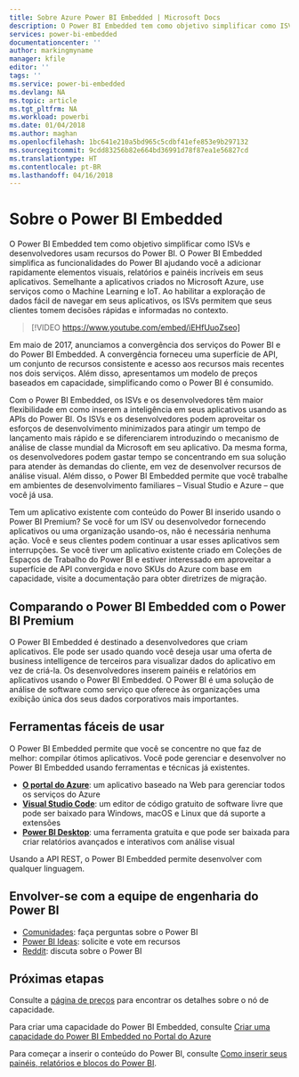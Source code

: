 ```yaml
---
title: Sobre Azure Power BI Embedded | Microsoft Docs
description: O Power BI Embedded tem como objetivo simplificar como ISVs e desenvolvedores usam os recursos do Power BI, ajudando-os a adicionar rapidamente elementos visuais, relatórios e painel incríveis em seus aplicativos.
services: power-bi-embedded
documentationcenter: ''
author: markingmyname
manager: kfile
editor: ''
tags: ''
ms.service: power-bi-embedded
ms.devlang: NA
ms.topic: article
ms.tgt_pltfrm: NA
ms.workload: powerbi
ms.date: 01/04/2018
ms.author: maghan
ms.openlocfilehash: 1bc641e210a5bd965c5cdbf41efe853e9b297132
ms.sourcegitcommit: 9cdd83256b82e664bd36991d78f87ea1e56827cd
ms.translationtype: HT
ms.contentlocale: pt-BR
ms.lasthandoff: 04/16/2018
---
```

# <a name="about-power-bi-embedded"></a>Sobre o Power BI Embedded

O Power BI Embedded tem como objetivo simplificar como ISVs e desenvolvedores usam recursos do Power BI. O Power BI Embedded simplifica as funcionalidades do Power BI ajudando você a adicionar rapidamente elementos visuais, relatórios e painéis incríveis em seus aplicativos. Semelhante a aplicativos criados no Microsoft Azure, use serviços como o Machine Learning e IoT. Ao habilitar a exploração de dados fácil de navegar em seus aplicativos, os ISVs permitem que seus clientes tomem decisões rápidas e informadas no contexto.

> [!VIDEO https://www.youtube.com/embed/iEHfUuoZseo]

Em maio de 2017, anunciamos a convergência dos serviços do Power BI e do Power BI Embedded. A convergência forneceu uma superfície de API, um conjunto de recursos consistente e acesso aos recursos mais recentes nos dois serviços. Além disso, apresentamos um modelo de preços baseados em capacidade, simplificando como o Power BI é consumido.

Com o Power BI Embedded, os ISVs e os desenvolvedores têm maior flexibilidade em como inserem a inteligência em seus aplicativos usando as APIs do Power BI. Os ISVs e os desenvolvedores podem aproveitar os esforços de desenvolvimento minimizados para atingir um tempo de lançamento mais rápido e se diferenciarem introduzindo o mecanismo de análise de classe mundial da Microsoft em seu aplicativo. Da mesma forma, os desenvolvedores podem gastar tempo se concentrando em sua solução para atender às demandas do cliente, em vez de desenvolver recursos de análise visual. Além disso, o Power BI Embedded permite que você trabalhe em ambientes de desenvolvimento familiares – Visual Studio e Azure – que você já usa.

Tem um aplicativo existente com conteúdo do Power BI inserido usando o Power BI Premium? Se você for um ISV ou desenvolvedor fornecendo aplicativos ou uma organização usando-os, não é necessária nenhuma ação. Você e seus clientes podem continuar a usar esses aplicativos sem interrupções. Se você tiver um aplicativo existente criado em Coleções de Espaços de Trabalho do Power BI e estiver interessado em aproveitar a superfície de API convergida e novo SKUs do Azure com base em capacidade, visite a documentação para obter diretrizes de migração.

## <a name="comparing-power-bi-embedded-with-power-bi-premium"></a>Comparando o Power BI Embedded com o Power BI Premium

O Power BI Embedded é destinado a desenvolvedores que criam aplicativos. Ele pode ser usado quando você deseja usar uma oferta de business intelligence de terceiros para visualizar dados do aplicativo em vez de criá-la. Os desenvolvedores inserem painéis e relatórios em aplicativos usando o Power BI Embedded. O Power BI é uma solução de análise de software como serviço que oferece às organizações uma exibição única dos seus dados corporativos mais importantes.

## <a name="easy-to-use-tools"></a>Ferramentas fáceis de usar

O Power BI Embedded permite que você se concentre no que faz de melhor: compilar ótimos aplicativos. Você pode gerenciar e desenvolver no Power BI Embedded usando ferramentas e técnicas já existentes.

* [**O portal do Azure**](https://portal.azure.com/): um aplicativo baseado na Web para gerenciar todos os serviços do Azure
* [**Visual Studio Code**](https://code.visualstudio.com/docs): um editor de código gratuito de software livre que pode ser baixado para Windows, macOS e Linux que dá suporte a extensões
* [**Power BI Desktop**](https://powerbi.microsoft.com/desktop/): uma ferramenta gratuita e que pode ser baixada para criar relatórios avançados e interativos com análise visual

Usando a API REST, o Power BI Embedded permite desenvolver com qualquer linguagem.

## <a name="engage-with-the-power-bi-engineering-team"></a>Envolver-se com a equipe de engenharia do Power BI

* [Comunidades](https://community.powerbi.com/): faça perguntas sobre o Power BI
* [Power BI Ideas](https://ideas.powerbi.com): solicite e vote em recursos
* [Reddit](https://www.reddit.com/r/PowerBI/): discuta sobre o Power BI

## <a name="next-steps"></a>Próximas etapas

Consulte a [página de preços](https://azure.microsoft.com/pricing/details/power-bi-embedded/) para encontrar os detalhes sobre o nó de capacidade.

Para criar uma capacidade do Power BI Embedded, consulte [Criar uma capacidade do Power BI Embedded no Portal do Azure](create-capacity.md)

Para começar a inserir o conteúdo do Power BI, consulte [Como inserir seus painéis, relatórios e blocos do Power BI](https://powerbi.microsoft.com/documentation/powerbi-developer-embedding-content/).
